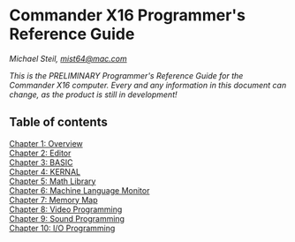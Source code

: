 # Commander X16 Programmer's Reference Guide

*Michael Steil, mist64@mac.com*

*This is the PRELIMINARY Programmer's Reference Guide for the Commander X16 computer. Every and any information in this document can change, as the product is still in development!*

## Table of contents

[Chapter 1: Overview](X16%20Reference%20-%2001%20-%20Overview.md)  
[Chapter 2: Editor](X16%20Reference%20-%2002%20-%20Editor.md)  
[Chapter 3: BASIC](X16%20Reference%20-%2003%20-%20BASIC.md)  
[Chapter 4: KERNAL](X16%20Reference%20-%2004%20-%20KERNAL.md)  
[Chapter 5: Math Library](X16%20Reference%20-%2005%20-%20Math%20Library.md)  
[Chapter 6: Machine Language Monitor](X16%20Reference%20-%2006%20-%20Machine%20Language%20Monitor.md)  
[Chapter 7: Memory Map](X16%20Reference%20-%2007%20-%20Memory%20Map.md)  
[Chapter 8: Video Programming](X16%20Reference%20-%2008%20-%20Video%20Programming.md)  
[Chapter 9: Sound Programming](X16%20Reference%20-%2009%20-%20Sound%20Programming.md)  
[Chapter 10: I/O Programming](X16%20Reference%20-%2010%20-%20IO%20Programming.md)  
